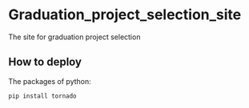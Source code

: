 # Graduation_project_selection_site
The site for graduation project selection

## How to deploy

The packages of python:
```python
pip install tornado
```
